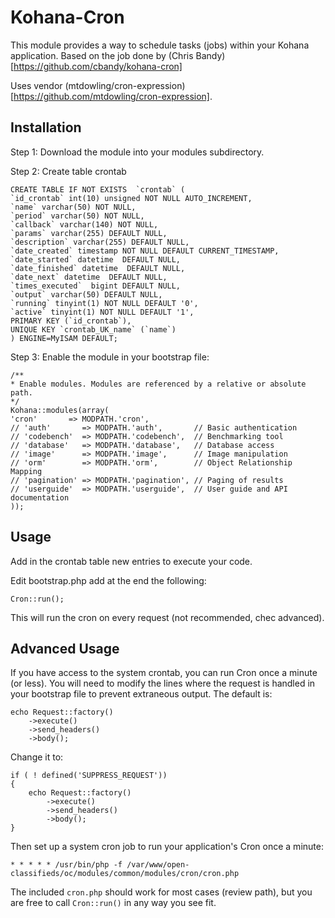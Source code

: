 # Kohana-Cron

This module provides a way to schedule tasks (jobs) within your Kohana application. Based on the job done by (Chris Bandy)[https://github.com/cbandy/kohana-cron]

Uses vendor (mtdowling/cron-expression)[https://github.com/mtdowling/cron-expression].


## Installation

Step 1: Download the module into your modules subdirectory.

Step 2: Create table crontab
```
CREATE TABLE IF NOT EXISTS  `crontab` (
`id_crontab` int(10) unsigned NOT NULL AUTO_INCREMENT,
`name` varchar(50) NOT NULL,
`period` varchar(50) NOT NULL,
`callback` varchar(140) NOT NULL,
`params` varchar(255) DEFAULT NULL,
`description` varchar(255) DEFAULT NULL,
`date_created` timestamp NOT NULL DEFAULT CURRENT_TIMESTAMP,
`date_started` datetime  DEFAULT NULL,
`date_finished` datetime  DEFAULT NULL,
`date_next` datetime  DEFAULT NULL,
`times_executed`  bigint DEFAULT NULL,
`output` varchar(50) DEFAULT NULL,
`running` tinyint(1) NOT NULL DEFAULT '0',
`active` tinyint(1) NOT NULL DEFAULT '1',
PRIMARY KEY (`id_crontab`),
UNIQUE KEY `crontab_UK_name` (`name`)
) ENGINE=MyISAM DEFAULT;
```

Step 3: Enable the module in your bootstrap file:

```
/**
* Enable modules. Modules are referenced by a relative or absolute path.
*/
Kohana::modules(array(
'cron'       => MODPATH.'cron',
// 'auth'       => MODPATH.'auth',       // Basic authentication
// 'codebench'  => MODPATH.'codebench',  // Benchmarking tool
// 'database'   => MODPATH.'database',   // Database access
// 'image'      => MODPATH.'image',      // Image manipulation
// 'orm'        => MODPATH.'orm',        // Object Relationship Mapping
// 'pagination' => MODPATH.'pagination', // Paging of results
// 'userguide'  => MODPATH.'userguide',  // User guide and API documentation
));
```

## Usage

Add in the crontab table new entries to execute your code.

Edit bootstrap.php add at the end the following:

`Cron::run();`

This will run the cron on every request (not recommended, chec advanced).

## Advanced Usage

If you have access to the system crontab, you can run Cron once a minute (or less). You will need to modify the lines where the request is handled in your bootstrap file to prevent extraneous output. The default is:

```	
echo Request::factory()
    ->execute()
    ->send_headers()
    ->body();
```

Change it to:
```
if ( ! defined('SUPPRESS_REQUEST'))
{
    echo Request::factory()
        ->execute()
        ->send_headers()
        ->body();
}
```

Then set up a system cron job to run your application's Cron once a minute:

```* * * * * /usr/bin/php -f /var/www/open-classifieds/oc/modules/common/modules/cron/cron.php```

The included `cron.php` should work for most cases (review path), but you are free to call `Cron::run()`
in any way you see fit.
